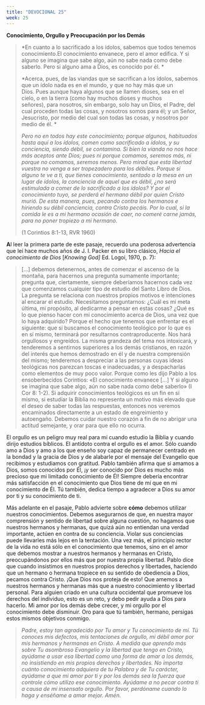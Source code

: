 ```yaml
---
title: "DEVOCIONAL 25"
week: 25
---
```


**Conocimiento, Orgullo y Preocupación por los Demás**

> *En cuanto a lo sacrificado a los ídolos, sabemos que todos tenemos
> conocimiento.El conocimiento envanece, pero el amor edifica. Y si
> alguno se imagina que sabe algo, aún no sabe nada como debe
> saberlo. Pero si alguno ama a Dios, es conocido por él. *
>
> *Acerca, pues, de las viandas que se sacrifican a los ídolos, sabemos
> que un ídolo nada es en el mundo, y que no hay más que un Dios. Pues
> aunque haya algunos que se llamen dioses, sea en el cielo, o en la
> tierra (como hay muchos dioses y muchos señores), para nosotros, sin
> embargo, solo hay un Dios, el Padre, del cual proceden todas las
> cosas, y nosotros somos para él; y un Señor, Jesucristo, por medio del
> cual son todas las cosas, y nosotros por medio de él. *
>
> *Pero no en todos hay este conocimiento; porque algunos, habituados
> hasta aquí a los ídolos, comen como sacrificado a ídolos, y su
> conciencia, siendo débil, se contamina. Si bien la vianda no nos hace
> más aceptos ante Dios; pues ni porque comamos, seremos más, ni porque
> no comamos, seremos menos. Pero mirad que esta libertad vuestra no
> venga a ser tropezadero para los débiles. Porque si alguno te ve a ti,
> que tienes conocimiento, sentado a la mesa en un lugar de ídolos, la
> conciencia de aquel que es débil, ¿no será estimulada a comer de lo
> sacrificado a los ídolos? Y por el conocimiento tuyo, se perderá el
> hermano débil por quien Cristo murió. De esta manera, pues, pecando
> contra los hermanos e hiriendo su débil conciencia, contra Cristo
> pecáis. Por lo cual, si la comida le es a mi hermano ocasión de caer,
> no comeré carne jamás, para no poner tropiezo a mi hermano.*
>
> (1 Corintios 8:1-13, RVR 1960)

**A**l leer la primera parte de este pasaje, recuerdo una poderosa
advertencia que leí hace muchos años de J. I. Packer en su libro
clásico, *Hacia el conocimiento de Dios* \[*Knowing God\]* Ed. Logoi,
1970, p. 7):

> \[...\] debemos detenernos, antes de comenzar el ascenso de la
> montaña, para hacernos una pregunta sumamente importante; pregunta
> que, ciertamente, siempre deberíamos hacernos cada vez que comenzamos
> cualquier tipo de estudio del Santo Libro de Dios. La pregunta se
> relaciona con nuestros propios motivos e intenciones al encarar el
> estudio. Necesitamos preguntarnos: ¿Cuál es mi meta última, mi
> propósito, al dedicarme a pensar en estas cosas? ¿Qué es lo que pienso
> hacer con mi conocimiento acerca de Dios, una vez que lo haya
> adquirido? Porque el hecho que tenemos que enfrentar es el siguiente:
> que si buscamos el conocimiento teológico por lo que es en sí mismo,
> terminará por resultarnos contraproducente. Nos hará orgullosos y
> engreídos. La misma grandeza del tema nos intoxicará, y tenderemos a
> sentirnos superiores a los demás cristianos, en razón del interés que
> hemos demostrado en él y de nuestra comprensión del mismo; tenderemos
> a despreciar a las personas cuyas ideas teológicas nos parezcan toscas
> e inadecuadas, y a despacharlas como elementos de muy poco valor.
> Porque como les dijo Pablo a los ensoberbecidos Corintios: «El
> conocimiento envanece \[...\] Y si alguno se imagina que sabe algo,
> aún no sabe nada como debe saberlo» (I Cor 8: 1-2). Si adquirir
> conocimientos teológicos es un fin en sí mismo, si estudiar la Biblia
> no representa un motivo más elevado que el deseo de saber todas las
> respuestas, entonces nos veremos encaminados directamente a un estado
> de engreimiento y autoengaño. Debemos cuidar nuestro corazón a fin de
> no abrigar una actitud semejante, y orar para que ello no ocurra.

El orgullo es un peligro muy real para mí cuando estudio la Biblia y
cuando dirijo estudios bíblicos. El antídoto contra el orgullo es el
amor. Sólo cuando amo a Dios y amo a los que enseño soy capaz de
permanecer centrado en la bondad y la gracia de Dios y de alabarle por
el mensaje del Evangelio que recibimos y estudiamos con gratitud. Pablo
también afirma que si amamos a Dios, somos conocidos por Él, ¡y ser
conocido por Dios es mucho más precioso que mi limitado conocimiento de
Él! Siempre debería encontrar más satisfacción en el conocimiento que
Dios tiene de mí que en mi conocimiento de Él. Tú también, dedica tiempo
a agradecer a Dios su amor por ti y su conocimiento de ti.

Más adelante en el pasaje, Pablo advierte sobre **cómo** debemos
utilizar nuestros conocimientos. Debemos asegurarnos de que, en nuestra
mayor comprensión y sentido de libertad sobre alguna cuestión, no
hagamos que nuestros hermanos y hermanas, que quizá aún no entiendan una
verdad importante, actúen en contra de su conciencia. Violar sus
conciencias puede llevarles más lejos en la tentación. Una vez más, el
principio rector de la vida no está sólo en el conocimiento que tenemos,
sino en el amor que debemos mostrar a nuestros hermanos y hermanas en
Cristo, preocupándonos por ellos más que por nuestra propia libertad.
Pablo dice que cuando insistimos en nuestros propios derechos y
libertades, haciendo que un hermano o hermana tropiece en su sentido de
obediencia a Dios, pecamos contra Cristo. ¡Que Dios nos proteja de esto!
Que amemos a nuestros hermanos y hermanas más que a nuestro conocimiento
y libertad personal. Para alguien criado en una cultura occidental que
promueve los derechos del individuo, esto es un reto, y debo pedir ayuda
a Dios para hacerlo. Mi amor por los demás debe crecer, y mi orgullo por
el conocimiento debe disminuir. Oro para que tú también, hermano,
persigas estos mismos objetivos conmigo.

> *Padre, estoy tan agradecido por Tu amor y Tu conocimiento de mí. Tú
> conoces mis defectos, mis tentaciones de orgullo, mi débil amor por
> mis hermanos y hermanas en Cristo. A medida que aprendo más sobre Tu
> asombroso Evangelio y la libertad que tengo en Cristo, ayúdame a usar
> esa libertad como una forma de amar a los demás, no insistiendo en mis
> propios derechos y libertades. No importa cuánto conocimiento adquiera
> de tu Palabra y de Tu carácter, ayúdame a que mi amor por ti y por los
> demás sea la fuerza que controle cómo utilizo ese conocimiento.
> Ayúdame a no pecar contra ti a causa de mi insensato orgullo. Por
> favor, perdóname cuando lo haga y enséñame a amar mejor. Amén.*
